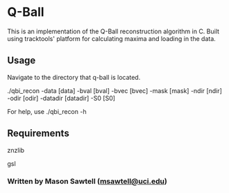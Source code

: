 # Q-Ball
  This is an implementation of the Q-Ball reconstruction algorithm in C. Built using tracktools' platform for calculating maxima and loading in the data.

## Usage
  Navigate to the directory that q-ball is located.
  
  ./qbi_recon -data [data] -bval [bval] -bvec [bvec] -mask [mask] -ndir [ndir] -odir [odir] -datadir [datadir] -S0 [S0]
  
  For help, use ./qbi_recon -h  
  
## Requirements
  znzlib
  
  gsl
 
 
### Written by Mason Sawtell (msawtell@uci.edu)
